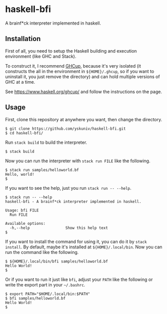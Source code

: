 # haskell-bfi
A brainf*ck interpreter implemented in haskell.

## Installation
First of all, you need to setup the Haskell building and execution environment (like GHC and Stack).

To construct it, I recommend [GHCup](https://www.haskell.org/ghcup/), because it's very isolated (it constructs the all in the environment in `${HOME}/.ghcup`, so if you want to uninstall it, you just remove the directory) and can hold multiple versions of GHC at a time.

See https://www.haskell.org/ghcup/ and follow the instructions on the page.

## Usage
First, clone this repository at anywhere you want, then change the directory.

```console
$ git clone https://github.com/yskuniv/haskell-bfi.git
$ cd haskell-bfi/
```

Run `stack build` to build the interpreter.

```console
$ stack build
```

Now you can run the interpreter with `stack run FILE` like the following.

```console
$ stack run samples/helloworld.bf
Hello, world!
$
```

If you want to see the help, just you run `stack run -- --help`.

```console
$ stack run -- --help
haskell-bfi - A brainf*ck interpreter implemented in haskell.

Usage: bfi FILE
  Run FILE

Available options:
  -h,--help                Show this help text
$
```

If you want to install the command for using it, you can do it by `stack install`. By default, maybe it's installed at `${HOME}/.local/bin`. Now you can run the command like the following.

```console
$ ${HOME}/.local/bin/bfi samples/helloworld.bf
Hello World!
$
```

Or if you want to run it just like `bfi`, adjust your `PATH` like the following or write the export part in your `~/.bashrc`.

```console
$ export PATH="$HOME/.local/bin:$PATH"
$ bfi samples/helloworld.bf
Hello World!
$
```

